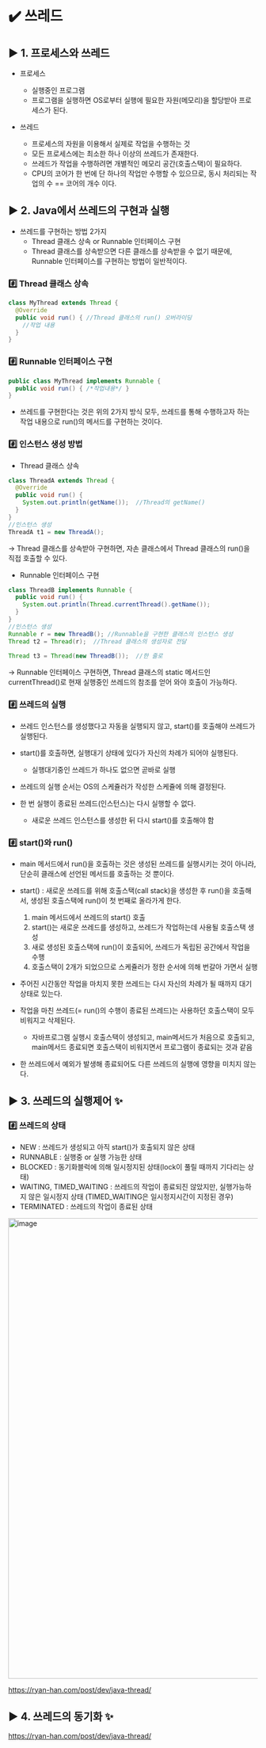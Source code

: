 # ✔️ 쓰레드

## ▶️ 1. 프로세스와 쓰레드
- 프로세스
    - 실행중인 프로그램
    - 프로그램을 실행하면 OS로부터 실행에 필요한 자원(메모리)을 할당받아 프로세스가 된다.
    
- 쓰레드
    - 프로세스의 자원을 이용해서 실제로 작업을 수행하는 것
    - 모든 프로세스에는 최소한 하나 이상의 쓰레드가 존재한다.
    - 쓰레드가 작업을 수행하려면 개별적인 메모리 공간(호출스택)이 필요하다.
    - CPU의 코어가 한 번에 단 하나의 작업만 수행할 수 있으므로, 동시 처리되는 작업의 수 == 코어의 개수 이다.

## ▶️ 2. Java에서 쓰레드의 구현과 실행
- 쓰레드를 구현하는 방법 2가지
    - Thread 클래스 상속 or Runnable 인터페이스 구현
    - Thread 클래스를 상속받으면 다른 클래스를 상속받을 수 없기 때문에, Runnable 인터페이스를 구현하는 방법이 일반적이다.
    
### #️⃣ Thread 클래스 상속
```java
class MyThread extends Thread {
  @Override
  public void run() { //Thread 클래스의 run() 오버라이딩
    //작업 내용 
  }
}
```

### #️⃣ Runnable 인터페이스 구현
```java
public class MyThread implements Runnable {
  public void run() { /*작업내용*/ }  
}
```

- 쓰레드를 구현한다는 것은 위의 2가지 방식 모두, 쓰레드를 통해 수행하고자 하는 작업 내용으로 run()의 메서드를 구현하는 것이다.

### #️⃣ 인스턴스 생성 방법
- Thread 클래스 상속
```java
class ThreadA extends Thread {
  @Override
  public void run() {
    System.out.println(getName());  //Thread의 getName()
  }
}
//인스턴스 생성 
ThreadA t1 = new ThreadA();
```
→ Thread 클래스를 상속받아 구현하면, 자손 클래스에서 Thread 클래스의 run()을 직접 호출할 수 있다.

- Runnable 인터페이스 구현
```java
class ThreadB implements Runnable {
  public void run() {
    System.out.println(Thread.currentThread().getName());
  }
}
//인스턴스 생성
Runnable r = new ThreadB(); //Runnable을 구현한 클래스의 인스턴스 생성  
Thread t2 = Thread(r);  //Thread 클래스의 생성자로 전달
    
Thread t3 = Thread(new ThreadB());  //한 줄로
```
→ Runnable 인터페이스 구현하면, Thread 클래스의 static 메서드인 currentThread()로 현재 실행중인 쓰레드의 참조를 얻어 와야 호출이 가능하다.

### #️⃣ 쓰레드의 실행
- 쓰레드 인스턴스를 생성했다고 자동을 실행되지 않고, start()를 호출해야 쓰레드가 실행된다.
- start()를 호출하면, 실행대기 상태에 있다가 자신의 차례가 되어야 실행된다.
  - 실행대기중인 쓰레드가 하나도 없으면 곧바로 실행
  
- 쓰레드의 실행 순서는 OS의 스케쥴러가 작성한 스케쥴에 의해 결정된다.
- 한 번 실행이 종료된 쓰레드(인스턴스)는 다시 실행할 수 없다.
  - 새로운 쓰레드 인스턴스를 생성한 뒤 다시 start()를 호출해야 함
  
### #️⃣ start()와 run()
- main 메서드에서 run()을 호출하는 것은 생성된 쓰레드를 실행시키는 것이 아니라, 단순히 클래스에 선언된 메서드를 호출하는 것 뿐이다.
- start() : 새로운 쓰레드를 위해 호출스택(call stack)을 생성한 후 run()을 호출해서, 생성된 호출스택에 run()이 첫 번째로 올라가게 한다.
  1) main 메서드에서 쓰레드의 start() 호출
  2) start()는 새로운 쓰레드를 생성하고, 쓰레드가 작업하는데 사용될 호출스택 생성
  3) 새로 생성된 호출스택에 run()이 호출되어, 쓰레드가 독립된 공간에서 작업을 수행
  4) 호출스택이 2개가 되었으므로 스케쥴러가 정한 순서에 의해 번갈아 가면서 실행
  
- 주어진 시간동안 작업을 마치지 못한 쓰레드는 다시 자신의 차례가 될 때까지 대기 상태로 있는다.
- 작업을 마친 쓰레드(= run()의 수행이 종료된 쓰레드)는 사용하던 호출스택이 모두 비워지고 삭제된다.
  - 자바프로그램 실행시 호출스택이 생성되고, main메서드가 처음으로 호출되고, main메서드 종료되면 호출스택이 비워지면서 프로그램이 종료되는 것과 같음
  
- 한 쓰레드에서 예외가 발생해 종료되어도 다른 쓰레드의 실행에 영향을 미치지 않는다.

## ▶️ 3. 쓰레드의 실행제어 ✨
### #️⃣ 쓰레드의 상태
- NEW : 쓰레드가 생성되고 아직 start()가 호출되지 않은 상태
- RUNNABLE : 실행중 or 실행 가능한 상태
- BLOCKED : 동기화블럭에 의해 일시정지된 상태(lock이 풀릴 때까지 기다리는 상태)
- WAITING, TIMED_WAITING : 쓰레드의 작업이 종료되진 않았지만, 실행가능하지 않은 일시정지 상태 (TIMED_WAITING은 일시정지시간이 지정된 경우)
- TERMINATED : 쓰레드의 작업이 종료된 상태

<img width="930" alt="image" src="https://user-images.githubusercontent.com/69254943/166127177-5905d70b-a4c2-4624-8fe3-646ac919bd8a.png">

https://ryan-han.com/post/dev/java-thread/

## ▶️ 4. 쓰레드의 동기화 ✨
https://ryan-han.com/post/dev/java-thread/